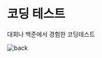 # 코딩 테스트
대회나 백준에서 경험한 코딩테스트 

![back](https://user-images.githubusercontent.com/89558087/164625152-f4b7b88a-5502-440a-9ec4-12c5e5127627.png)
